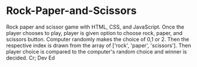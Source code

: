 # Rock-Paper-and-Scissors
Rock paper and scissor game with HTML, CSS, and JavaScript.
Once the player chooses to play, player is given option to choose rock, paper, and scissors button. 
Computer randomly makes the choice of 0,1 or 2. Then the respective index is drawn from the array of ['rock', 'paper', 'scissors'].
Then player choice is compared to the computer's random choice and winner is decided. Cr; Dev Ed
